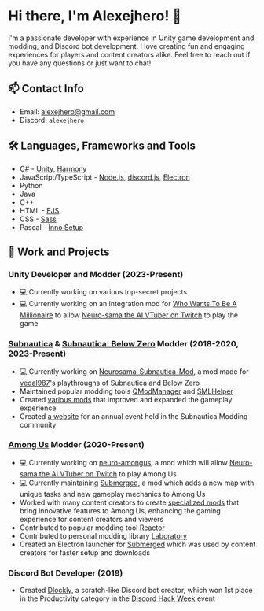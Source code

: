 # Hi there, I'm Alexejhero! 👋

I'm a passionate developer with experience in Unity game development and modding, and Discord bot development. I love creating fun and engaging experiences for players and content creators alike. Feel free to reach out if you have any questions or just want to chat!

## 📫 Contact Info
- Email: [alexejhero@gmail.com](mailto:alexejhero@gmail.com)
- Discord: `alexejhero`

## 🛠️ Languages, Frameworks and Tools
- C# - [Unity](https://unity.com/), [Harmony](https://github.com/pardeike/harmony)
- JavaScript/TypeScript - [Node.js](https://nodejs.org/), [discord.js](https://github.com/discordjs/discord.js), [Electron](https://github.com/electron/electron)
- Python
- Java
- C++
- HTML - [EJS](https://ejs.co/)
- CSS - [Sass](https://sass-lang.com/)
- Pascal - [Inno Setup](https://jrsoftware.org/isinfo.php)

## 💼 Work and Projects
### Unity Developer and Modder (2023-Present)
- 💻 Currently working on various top-secret projects
- 💻 Currently working on an integration mod for [Who Wants To Be A Millionaire](https://store.steampowered.com/app/1356240/Who_Wants_To_Be_A_Millionaire) to allow [Neuro-sama the AI VTuber on Twitch](https://twitch.tv/vedal987) to play the game

### [Subnautica](https://store.steampowered.com/app/264710/Subnautica/) & [Subnautica: Below Zero](https://store.steampowered.com/app/848450/Subnautica_Below_Zero/) Modder (2018-2020, 2023-Present)
- 💻 Currently working on [Neurosama-Subnautica-Mod](https://github.com/alexejhero/neurosama-subnautica-mod), a mod made for [vedal987](https://twitch.tv/vedal987)'s playthroughs of Subnautica and Below Zero
- Maintained popular modding tools [QModManager](https://github.com/SubnauticaModding/QModManager) and [SMLHelper](https://github.com/SubnauticaModding/SMLHelper)
- Created [various mods](https://github.com/Alexejhero/Subnautica-Mods) that improved and expanded the gameplay experience
- Created [a website](https://github.com/SubnauticaModding/MOTY) for an annual event held in the Subnautica Modding community

### [Among Us](https://store.steampowered.com/app/945360/Among_Us/) Modder (2020-Present)
- 💻 Currently working on [neuro-amongus](https://github.com/vedalai/neuro-amongus), a mod which will allow [Neuro-sama the AI VTuber on Twitch](https://twitch.tv/vedal987) to play Among Us 
- 💻 Currently maintaining [Submerged](https://github.com/SubmergedAmongUs/Submerged), a mod which adds a new map with unique tasks and new gameplay mechanics to Among Us
- Worked with many content creators to create [specialized mods](https://www.youtube.com/playlist?list=PL3ddDQ0FPgGbTsDCaYhTRj1R7DMzd05Wr) that bring innovative features to Among Us, enhancing the gaming experience for content creators and viewers
- Contributed to popular modding tool [Reactor](https://github.com/nuclearpowered/reactor)
- Contributed to personal modding library [Laboratory](https://github.com/Among-Us-Modding/Laboratory)
- Created an Electron launcher for [Submerged](https://github.com/SubmergedAmongUs/Submerged) which was used by content creators for faster setup and downloads

### Discord Bot Developer (2019)
- Created [Dlockly](https://github.com/Alexejhero/Dlockly), a scratch-like Discord bot creator, which won 1st place in the Productivity category in the [Discord Hack Week](https://medium.com/discord-engineering/discord-community-hack-week-category-winners-bd0364360f92) event
